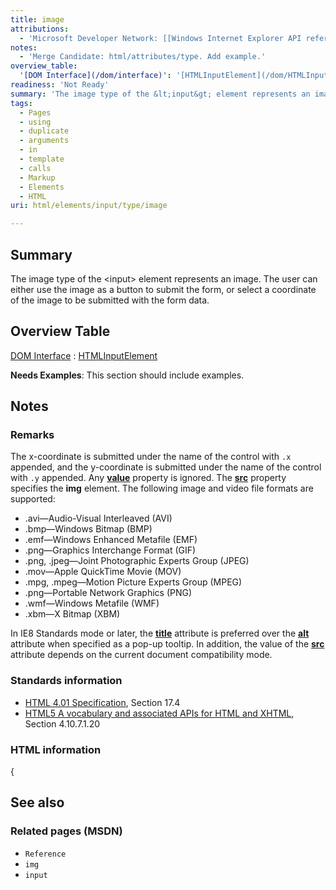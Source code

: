 ```yaml
---
title: image
attributions:
  - 'Microsoft Developer Network: [[Windows Internet Explorer API reference](http://msdn.microsoft.com/en-us/library/ie/hh828809%28v=vs.85%29.aspx) Article]'
notes:
  - 'Merge Candidate: html/attributes/type. Add example.'
overview_table:
  '[DOM Interface](/dom/interface)': '[HTMLInputElement](/dom/HTMLInputElement)'
readiness: 'Not Ready'
summary: 'The image type of the &lt;input&gt; element represents an image. The user can either use the image as a button to submit the form, or select a coordinate of the image to be submitted with the form data.'
tags:
  - Pages
  - using
  - duplicate
  - arguments
  - in
  - template
  - calls
  - Markup
  - Elements
  - HTML
uri: html/elements/input/type/image

---
```

## <span>Summary</span>

The image type of the &lt;input&gt; element represents an image. The user can either use the image as a button to submit the form, or select a coordinate of the image to be submitted with the form data.

## <span>Overview Table</span>

[DOM Interface](/dom/interface)
:   [HTMLInputElement](/dom/HTMLInputElement)

**Needs Examples**: This section should include examples.

## <span>Notes</span>

### <span>Remarks</span>

The x-coordinate is submitted under the name of the control with `.x` appended, and the y-coordinate is submitted under the name of the control with `.y` appended. Any [**value**](/html/attributes/value_(li_element)) property is ignored. The [**src**](/html/attributes/src_(iframe,_embed,_xml)) property specifies the **img** element. The following image and video file formats are supported:

-   .avi—Audio-Visual Interleaved (AVI)
-   .bmp—Windows Bitmap (BMP)
-   .emf—Windows Enhanced Metafile (EMF)
-   .png—Graphics Interchange Format (GIF)
-   .png, .jpeg—Joint Photographic Experts Group (JPEG)
-   .mov—Apple QuickTime Movie (MOV)
-   .mpg, .mpeg—Motion Picture Experts Group (MPEG)
-   .png—Portable Network Graphics (PNG)
-   .wmf—Windows Metafile (WMF)
-   .xbm—X Bitmap (XBM)

In IE8 Standards mode or later, the [**title**](/html/attributes/title) attribute is preferred over the [**alt**](/html/attributes/alt) attribute when specified as a pop-up tooltip. In addition, the value of the [**src**](/html/attributes/src_(iframe,_embed,_xml)) attribute depends on the current document compatibility mode.

### <span>Standards information</span>

-   [HTML 4.01 Specification](http://go.microsoft.com/fwlink/p/?linkid=25320), Section 17.4
-   [HTML5 A vocabulary and associated APIs for HTML and XHTML](http://go.microsoft.com/fwlink/p/?linkid=221374), Section 4.10.7.1.20

### <span>HTML information</span>

{

## <span>See also</span>

### <span>Related pages (MSDN)</span>

-   `Reference`
-   `img`
-   `input`
